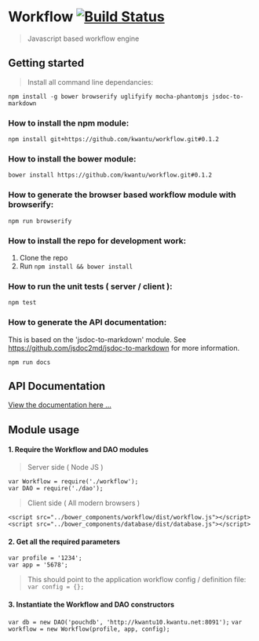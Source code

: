 # Workflow [![Build Status](https://travis-ci.org/kwantu/workflow.svg?branch=develop)](https://travis-ci.org/kwantu/workflow)
> Javascript based workflow engine

## Getting started
> Install all command line dependancies:  

`npm install -g bower browserify uglifyify mocha-phantomjs jsdoc-to-markdown`

### How to install the npm module:

`npm install git+https://github.com/kwantu/workflow.git#0.1.2`

### How to install the bower module:

`bower install https://github.com/kwantu/workflow.git#0.1.2`

### How to generate the browser based workflow module with browserify:

`npm run browserify`

### How to install the repo for development work:

1. Clone the repo
2. Run `npm install && bower install`

### How to run the unit tests ( server / client ):

`npm test`

### How to generate the API documentation:

This is based on the 'jsdoc-to-markdown' module. See https://github.com/jsdoc2md/jsdoc-to-markdown for more information.

`npm run docs`

## API Documentation

[View the documentation here ...](https://github.com/kwantu/workflow/blob/master/docs/index.md)

## Module usage

#### 1. Require the Workflow and DAO modules

> Server side ( Node JS )

`var Workflow = require('./workflow');`  
`var DAO = require('./dao');`

> Client side ( All modern browsers )

`<script src="../bower_components/workflow/dist/workflow.js"></script>`  
`<script src="../bower_components/database/dist/database.js"></script>`

#### 2. Get all the required parameters

`var profile = '1234';`  
`var app = '5678';`  
> This should point to the application workflow config / definition file:  
`var config = {};`

#### 3. Instantiate the Workflow and DAO constructors

`var db = new DAO('pouchdb', 'http://kwantu10.kwantu.net:8091');`
`var workflow = new Workflow(profile, app, config);`
